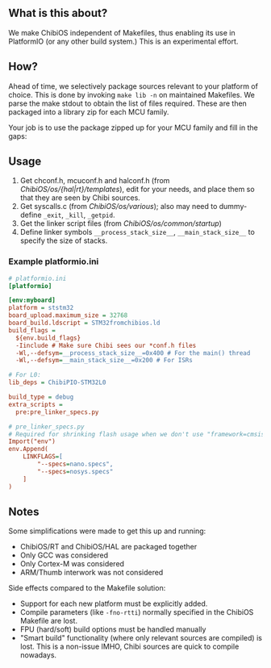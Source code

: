 
## What is this about?

We make ChibiOS independent of Makefiles, thus enabling its use in PlatformIO (or any other build system.) This is an experimental effort.

## How?

Ahead of time, we selectively package sources relevant to your platform of choice. This is done by invoking `make lib -n` on maintained Makefiles. We parse the make stdout to obtain the list of files required. These are then packaged into a library zip for each MCU family.

Your job is to use the package zipped up for your MCU family and fill in the gaps:

## Usage
1. Get chconf.h, mcuconf.h and halconf.h (from *ChibiOS/os/{hal|rt}/templates*), edit for your needs, and place them so that they are seen by Chibi sources.
2. Get syscalls.c (from *ChibiOS/os/various*); also may need to dummy-define `_exit`, `_kill`, `_getpid`.
3. Get the linker script files (from *ChibiOS/os/common/startup*)
4. Define linker symbols `__process_stack_size__`, `__main_stack_size__` to specify the size of stacks.

### Example platformio.ini

```ini
# platformio.ini
[platformio]

[env:myboard]
platform = ststm32
board_upload.maximum_size = 32768
board_build.ldscript = STM32fromchibios.ld
build_flags =
  ${env.build_flags}
  -Iinclude # Make sure Chibi sees our *conf.h files
  -Wl,--defsym=__process_stack_size__=0x400 # For the main() thread
  -Wl,--defsym=__main_stack_size__=0x200 # For ISRs

# For L0:
lib_deps = ChibiPIO-STM32L0

build_type = debug
extra_scripts =
  pre:pre_linker_specs.py

# pre_linker_specs.py
# Required for shrinking flash usage when we don't use "framework=cmsis" (applies for Newlib)
Import("env")
env.Append(
    LINKFLAGS=[
        "--specs=nano.specs",
        "--specs=nosys.specs"
    ]
)

```


## Notes

Some simplifications were made to get this up and running:
- ChibiOS/RT and ChibiOS/HAL are packaged together
- Only GCC was considered
- Only Cortex-M was considered
- ARM/Thumb interwork was not considered

Side effects compared to the Makefile solution:
- Support for each new platform must be explicitly added.
- Compile parameters (like `-fno-rtti`) normally specified in the ChibiOS Makefile are lost.
- FPU (hard/soft) build options must be handled manually
- "Smart build" functionality (where only relevant sources are compiled) is lost. This is a non-issue IMHO, Chibi sources are quick to compile nowadays.
